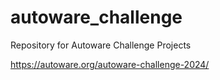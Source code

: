 # autoware_challenge
Repository for Autoware Challenge Projects

https://autoware.org/autoware-challenge-2024/
